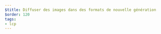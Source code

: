 ```yaml
---
$title: Diffuser des images dans des formats de nouvelle génération
$order: 120
tags:
- lcp
---
```

